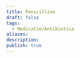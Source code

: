 ```yaml
---
title: Penicilline
draft: false
tags:
  - Medicatie/Antibiotica
aliases: 
description: 
publish: true
---
```

